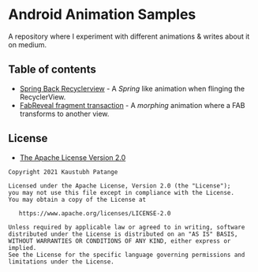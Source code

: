 # Android Animation Samples

A repository where I experiment with different animations & writes about it on medium.

## Table of contents

- [Spring Back Recyclerview](/SpringBack-RecyclerView) - A _Spring_ like animation when flinging the RecyclerView.
- [FabReveal fragment transaction](/FabReveal-Fragment-Transaction) - A _morphing_ animation where a FAB transforms to another view.

## License

- [The Apache License Version 2.0](https://www.apache.org/licenses/LICENSE-2.0.txt)

```
Copyright 2021 Kaustubh Patange

Licensed under the Apache License, Version 2.0 (the "License");
you may not use this file except in compliance with the License.
You may obtain a copy of the License at

   https://www.apache.org/licenses/LICENSE-2.0

Unless required by applicable law or agreed to in writing, software
distributed under the License is distributed on an "AS IS" BASIS,
WITHOUT WARRANTIES OR CONDITIONS OF ANY KIND, either express or implied.
See the License for the specific language governing permissions and
limitations under the License.
```
